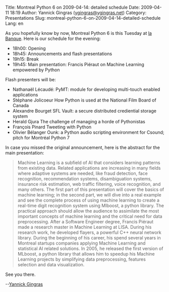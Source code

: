 Title: Montreal Python 6 on 2009-04-14: detailed schedule
Date: 2009-04-11 18:19
Author: Yannick Gingras (ygingras@ygingras.net)
Category: Presentations
Slug: montreal-python-6-on-2009-04-14-detailed-schedule
Lang: en

As you hopefully know by now, Montreal Python 6 is this Tuesday at [la
Banque][]. Here is our schedule for the evening:

-   18h00: Opening
-   18h45: Announcements and flash presentations
-   19h15: Break
-   19h45: Main presentation: Francis Piéraut on Machine Learning
    empowered by Python

Flash presenters will be:

-   Nathanaël Lécaudé: PyMT: module for developing multi-touch enabled
    applications
-   Stéphane Jolicoeur How Python is used at the National Film Board of
    Canada
-   Alexandre Bourget SFL Vault: a secure distributed crediential
    storage system
-   Herald Gjura The challenge of managing a horde of Pythonistas
-   François Pinard Tweeting with Python
-   Olivier Bélanger Ounk: a Python audio scripting environment for
    Csound; pitch for Montréal Python 7

In case you missed the original announcement, here is the abstract for
the main presentation:

> Machine Learning is a subfield of AI that considers learning patterns
> from existing data. Related applications are increasing in many fields
> where adaptive systems are needed, like fraud detection, face
> recognition, recommendation systems, disambiguation systems, insurance
> risk estimation, web traffic filtering, voice recognition, and many
> others. The first part of this presentation will cover the basics of
> machine learning; in the second part, we will dive into a real example
> and see the complete process of using machine learning to create a
> real-time digit recognition system using Mlboost, a python library.
> The practical approach should allow the audience to assimilate the
> most important concepts of machine learning and the critical need for
> data preprocessing. After a Software Engineer degree, Francis Piéraut
> made a research master in Machine Learning at LISA. During his
> research work, he developed flayers, a powerful C++ neural network
> library. During the beginning of his career, his spend several years
> in Montreal startups companies applying Machine Learning and
> statistical AI related solutions. In 2005, he released the first
> version of MLboost, a python library that allows him to speedup his
> Machine Learning projects by simplifying data preprocessing, features
> selection and data visualization.

See you there.

--[Yannick Gingras][]

  [la Banque]: http://labanque.ca/
  [Yannick Gingras]: http://ygingras.net
